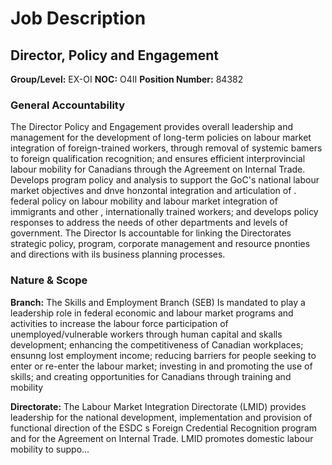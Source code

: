# Job Description

## Director, Policy and Engagement

**Group/Level:** EX-OI
**NOC:** O4II
**Position Number:** 84382

### General Accountability

The Director Policy and Engagement provides overall leadership and management for the development of long-term policies on labour market integration of foreign-trained workers, through removal of systemic bamers to foreign qualification recognition; and ensures efficient interprovincial labour mobility for Canadians through the Agreement on Internal Trade. Develops program policy and analysis to support the GoC's national labour market objectives and dnve honzontal integration and articulation of . federal policy on labour mobility and labour market integration of immigrants and other , internationally trained workers; and develops policy responses to address the needs of other departments and levels of government. The Director Is accountable for linking the Directorates strategic policy, program, corporate management and resource pnonties and directions with ils business planning processes.

### Nature & Scope

**Branch:** The Skills and Employment Branch (SEB) Is mandated to play a leadership role in federal economic and labour market programs and activities to increase the labour force participation of unemployed/vulnerable workers through human capital and skalls development; enhancing the competitiveness of Canadian workplaces; ensunng lost employment income; reducing barriers for people seeking to enter or re-enter the labour market; investing in and promoting the use of skills; and creating opportunities for Canadians through training and mobility

**Directorate:** The Labour Market Integration Directorate (LMID) provides leadership for the national development, implementation and provision of functional direction of the ESDC s Foreign Credential Recognition program and for the Agreement on Internal Trade. LMID promotes domestic labour mobility to suppo...

